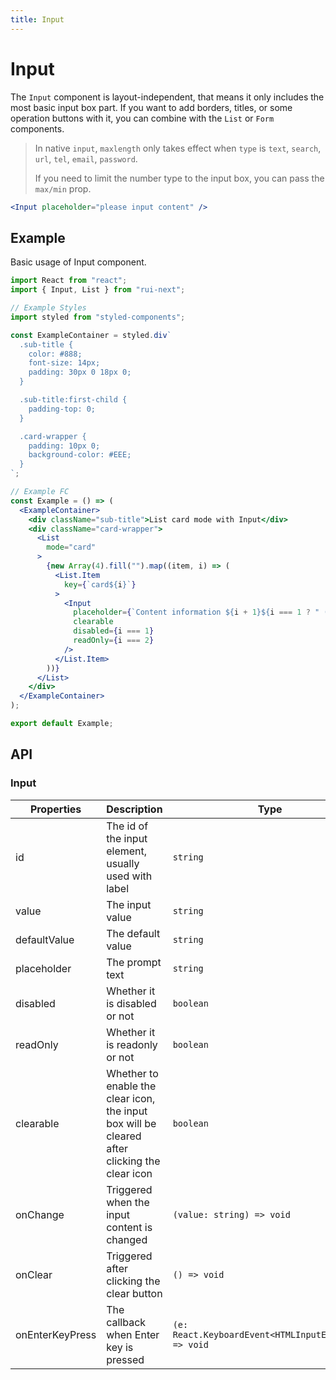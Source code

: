 ```yaml
---
title: Input
---
```


# Input

The `Input` component is layout-independent, that means it only includes the most basic input box part. If you want to add borders, titles, or some operation buttons with it, you can combine with the `List` or `Form` components.

> In native `input`, `maxlength` only takes effect when `type` is `text`, `search`, `url`, `tel`, `email`, `password`.
>
> If you need to limit the number type to the input box, you can pass the `max/min` prop.

```jsx
<Input placeholder="please input content" />
```

## Example

Basic usage of Input component.

```jsx live=local
import React from "react";
import { Input, List } from "rui-next";

// Example Styles
import styled from "styled-components";

const ExampleContainer = styled.div`
  .sub-title {
    color: #888;
    font-size: 14px;
    padding: 30px 0 18px 0;
  }

  .sub-title:first-child {
    padding-top: 0;
  }

  .card-wrapper {
    padding: 10px 0;
    background-color: #EEE;
  }
`;

// Example FC
const Example = () => (
  <ExampleContainer>
    <div className="sub-title">List card mode with Input</div>
    <div className="card-wrapper">
      <List
        mode="card"
      >
        {new Array(4).fill("").map((item, i) => (
          <List.Item
            key={`card${i}`}
          >
            <Input
              placeholder={`Content information ${i + 1}${i === 1 ? " (disabled)" : "" }${i === 2 ? " (readonly)" : "" }`}
              clearable
              disabled={i === 1}
              readOnly={i === 2}
            />
          </List.Item>
        ))}
      </List>
    </div>
  </ExampleContainer>
);

export default Example;
```

## API

### Input

Properties | Description | Type | Default
-----------|-------------|------|--------
| id           | The id of the input element, usually used with label | `string` | - |
| value        | The input value | `string` | - |
| defaultValue | The default value | `string` | - |
| placeholder  | The prompt text | `string` | - |
| disabled     | Whether it is disabled or not | `boolean` | `false` |
| readOnly     | Whether it is readonly or not | `boolean` | `false` |
| clearable    | Whether to enable the clear icon, the input box will be cleared after clicking the clear icon | `boolean` | `false` |
| onChange     | Triggered when the input content is changed | `(value: string) => void` | - |
| onClear      | Triggered after clicking the clear button | `() => void` | - |
| onEnterKeyPress | The callback when Enter key is pressed | `(e: React.KeyboardEvent<HTMLInputElement>) => void` | - |
